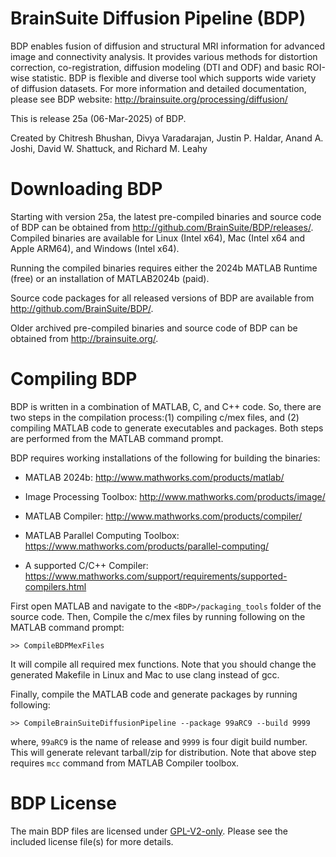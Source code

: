 
# BrainSuite Diffusion Pipeline (BDP)

BDP enables fusion of diffusion and structural MRI information for advanced
image and connectivity analysis. It provides various methods for distortion 
correction, co-registration, diffusion modeling (DTI and ODF) and basic ROI-wise
statistic. BDP is flexible and diverse tool which supports wide variety of 
diffusion datasets. For more information and detailed documentation, please 
see BDP website: http://brainsuite.org/processing/diffusion/

This is release 25a (06-Mar-2025) of BDP.

Created by Chitresh Bhushan, Divya Varadarajan, Justin P. Haldar,
           Anand A. Joshi,  David W. Shattuck, and Richard M. Leahy



# Downloading BDP

Starting with version 25a, the latest pre-compiled binaries and source code of BDP can be obtained from http://github.com/BrainSuite/BDP/releases/. Compiled binaries are available for Linux (Intel x64), Mac (Intel x64 and Apple ARM64), and Windows (Intel x64).

Running the compiled binaries requires either the 2024b MATLAB Runtime (free) or an installation of MATLAB2024b (paid).

Source code packages for all released versions of BDP are available from http://github.com/BrainSuite/BDP/.

Older archived pre-compiled binaries and source code of BDP can be obtained from http://brainsuite.org/. 



# Compiling BDP

BDP is written in a combination of MATLAB, C, and C++ code. So, there are two steps
in the compilation process:(1) compiling c/mex files, and (2) compiling MATLAB code
to generate executables and packages. Both steps are performed from the MATLAB
command prompt.

BDP requires working installations of the following for building the binaries:
   - MATLAB 2024b: http://www.mathworks.com/products/matlab/
   - Image Processing Toolbox: http://www.mathworks.com/products/image/
   - MATLAB Compiler: http://www.mathworks.com/products/compiler/
   - MATLAB Parallel Computing Toolbox: https://www.mathworks.com/products/parallel-computing/

   - A supported C/C++ Compiler: https://www.mathworks.com/support/requirements/supported-compilers.html

First open MATLAB and navigate to the `<BDP>/packaging_tools` folder of the 
source code. Then, Compile the c/mex files by running following on the MATLAB
command prompt:

```
>> CompileBDPMexFiles
```

It will compile all required mex functions. Note that you should change the 
generated Makefile in Linux and Mac to use clang instead of gcc. 

Finally, compile the MATLAB code and generate packages by running following:

```
>> CompileBrainSuiteDiffusionPipeline --package 99aRC9 --build 9999
```
 
where, `99aRC9` is the name of release and `9999` is four digit build number.
This will generate relevant tarball/zip for distribution. Note that above step
requires `mcc` command from MATLAB Compiler toolbox.



# BDP License 
The main BDP files are licensed under [GPL-V2-only](https://spdx.org/licenses/GPL-2.0-only.html).
Please see the included license file(s) for more details.


